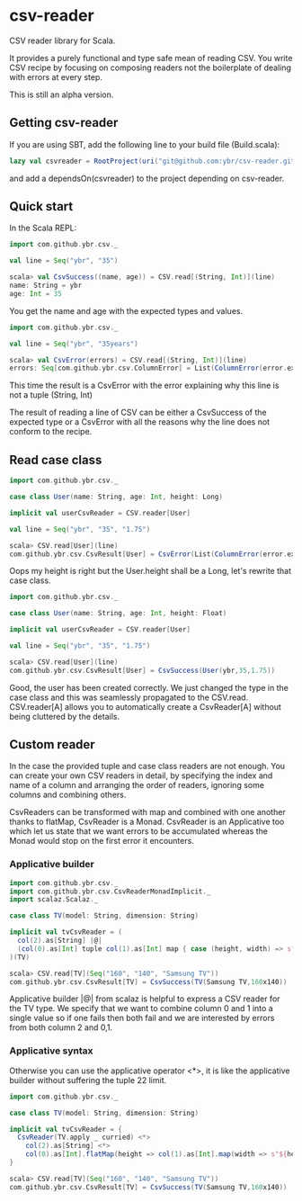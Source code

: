 # csv-reader

CSV reader library for Scala.

It provides a purely functional and type safe mean of reading CSV. You write CSV recipe by focusing on composing readers not the boilerplate of dealing with errors at every step.

This is still an alpha version.

## Getting csv-reader

If you are using SBT, add the following line to your build file (Build.scala):

```scala
lazy val csvreader = RootProject(uri("git@github.com:ybr/csv-reader.git#develop"))
```

and add a dependsOn(csvreader) to the project depending on csv-reader.

## Quick start

In the Scala REPL:

```scala
import com.github.ybr.csv._

val line = Seq("ybr", "35")

scala> val CsvSuccess((name, age)) = CSV.read[(String, Int)](line)
name: String = ybr
age: Int = 35
```

You get the name and age with the expected types and values.

```scala
import com.github.ybr.csv._

val line = Seq("ybr", "35years")

scala> val CsvError(errors) = CSV.read[(String, Int)](line)
errors: Seq[com.github.ybr.csv.ColumnError] = List(ColumnError(error.expected.int,Map(index -> 1, content -> 35years)))
```

This time the result is a CsvError with the error explaining why this line is not a tuple (String, Int)

The result of reading a line of CSV can be either a CsvSuccess of the expected type
or a CsvError with all the reasons why the line does not conform to the recipe.

## Read case class

```scala
import com.github.ybr.csv._

case class User(name: String, age: Int, height: Long)

implicit val userCsvReader = CSV.reader[User]

val line = Seq("ybr", "35", "1.75")

scala> CSV.read[User](line)
com.github.ybr.csv.CsvResult[User] = CsvError(List(ColumnError(error.expected.long,Map(index -> 2, content -> 1.75, name -> height))))
```

Oops my height is right but the User.height shall be a Long, let's rewrite that case class.

```scala
import com.github.ybr.csv._

case class User(name: String, age: Int, height: Float)

implicit val userCsvReader = CSV.reader[User]

val line = Seq("ybr", "35", "1.75")

scala> CSV.read[User](line)
com.github.ybr.csv.CsvResult[User] = CsvSuccess(User(ybr,35,1.75))
```

Good, the user has been created correctly. We just changed the type in the case class and this was seamlessly propagated to the CSV.read.
CSV.reader[A] allows you to automatically create a CsvReader[A] without being cluttered by the details.

## Custom reader

In the case the provided tuple and case class readers are not enough.
You can create your own CSV readers in detail, by specifying the index and name of a column and arranging the order of readers,
ignoring some columns and combining others.

CsvReaders can be transformed with map and combined with one another thanks to flatMap, CsvReader is a Monad.
CsvReader is an Applicative too which let us state that we want errors to be accumulated whereas the Monad would
stop on the first error it encounters.

### Applicative builder

```scala
import com.github.ybr.csv._
import com.github.ybr.csv.CsvReaderMonadImplicit._
import scalaz.Scalaz._

case class TV(model: String, dimension: String)

implicit val tvCsvReader = (
  col(2).as[String] |@|
  (col(0).as[Int] tuple col(1).as[Int] map { case (height, width) => s"${height}x${width}" })
)(TV)

scala> CSV.read[TV](Seq("160", "140", "Samsung TV"))
com.github.ybr.csv.CsvResult[TV] = CsvSuccess(TV(Samsung TV,160x140))
```

Applicative builder |@| from scalaz is helpful to express a CSV reader for the TV type.
We specify that we want to combine column 0 and 1 into a single value so if one fails then both fail and we are interested by errors from both column 2 and 0,1.

### Applicative syntax

Otherwise you can use the applicative operator <*>, it is like the applicative builder without suffering the tuple 22 limit.

```scala
import com.github.ybr.csv._

case class TV(model: String, dimension: String)

implicit val tvCsvReader = {
  CsvReader(TV.apply _ curried) <*>
    col(2).as[String] <*>
    col(0).as[Int].flatMap(height => col(1).as[Int].map(width => s"${height}x${width}"))
}

scala> CSV.read[TV](Seq("160", "140", "Samsung TV"))
com.github.ybr.csv.CsvResult[TV] = CsvSuccess(TV(Samsung TV,160x140))
```